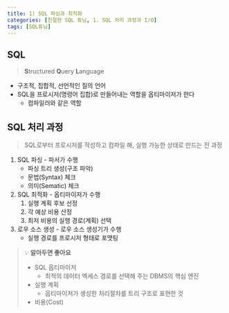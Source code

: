 ```yaml
---
title: 1) SQL 파싱과 최적화
categories: [친절한 SQL 튜닝, 1. SQL 처리 과정과 I/O]
tags: [SQL튜닝]
---
```


## SQL

> **S**tructured **Q**uery **L**anguage
> 

- 구조적, 집합적, 선언적인 질의 언어
- SQL을 프로시저(명령어 집합)로 만들어내는 역할을 옵티마이저가 한다
    - 컴파일러와 같은 역할

## SQL 처리 과정

> SQL로부터 프로시저를 작성하고 컴파일 해, 실행 가능한 상태로 만드는 전 과정 
> 

1. SQL 파싱 - 파서가 수행 
    - 파싱 트리 생성(구조 파악)
    - 문법(Syntax) 체크
    - 의미(Sematic) 체크
2. SQL 최적화  - 옵티마이저가 수행
    1. 실행 계획 후보 선정
    2. 각 예상 비용 산정
    3. 최저 비용의 실행 경로(계획) 선택
3. 로우 소스 생성 - 로우 소스 생성기가 수행
    - 실행 경로를 프로시저 형태로 포맷팅

> 💡 **알아두면 좋아요**  
> - SQL 옵티마이저
>     - 최적의 데이터 엑세스 경로를 선택해 주는 DBMS의 핵심 엔진
> - 실행 계획
>     - 옵티마이저가 생성한 처리절차를 트리 구조로 표현한 것
> - 비용(Cost)
>     - 쿼리를 수행하는 동안 발생할 것으로 예상하는 I/O 횟수 또는 예상 소요시간 표현
> 

## 옵티마이저 힌트

- 옵티마이저는 완벽하지 않다. 실행 계획을 수동으로 변경할 수 있는 방법은 없을까?
- 옵티마이저 힌트를 이용하면 개발자가 더 효율적인 액세스 경로로 바꿀 수 있다 
- 사용법 `/*+ 힌트 */`
    
    ```java
    SELECT **/*+ INDEX(A 고객_PK) */**
    			 고객명, 연락처, 주소, ..
    FROM 고객 A
    WHERE 고객ID = '00008' 
    ```
    
- 주의
    - 힌트 안의 인자는 콤마 사용 가능
    - 힌트와 힌트 사이 콤마 사용 불가능